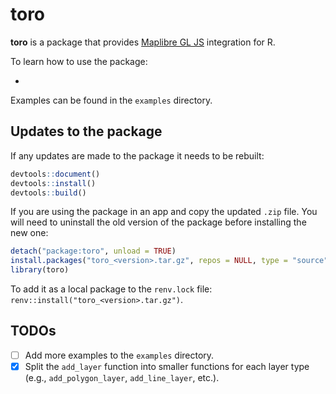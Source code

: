 # toro

**toro** is a package that provides [Maplibre GL JS](https://maplibre.org/maplibre-gl-js/docs/) integration for R.

To learn how to use the package:

-

Examples can be found in the `examples` directory.

## Updates to the package

If any updates are made to the package it needs to be rebuilt:

```r
devtools::document()
devtools::install()
devtools::build()
```

If you are using the package in an app and copy the updated `.zip` file.
You will need to uninstall the old version of the package before installing the new one:

```r
detach("package:toro", unload = TRUE)
install.packages("toro_<version>.tar.gz", repos = NULL, type = "source")
library(toro)
```

To add it as a local package to the `renv.lock` file: `renv::install("toro_<version>.tar.gz")`.

## TODOs

- [ ] Add more examples to the `examples` directory.
- [x] Split the `add_layer` function into smaller functions for each layer type (e.g., `add_polygon_layer`, `add_line_layer`, etc.).
